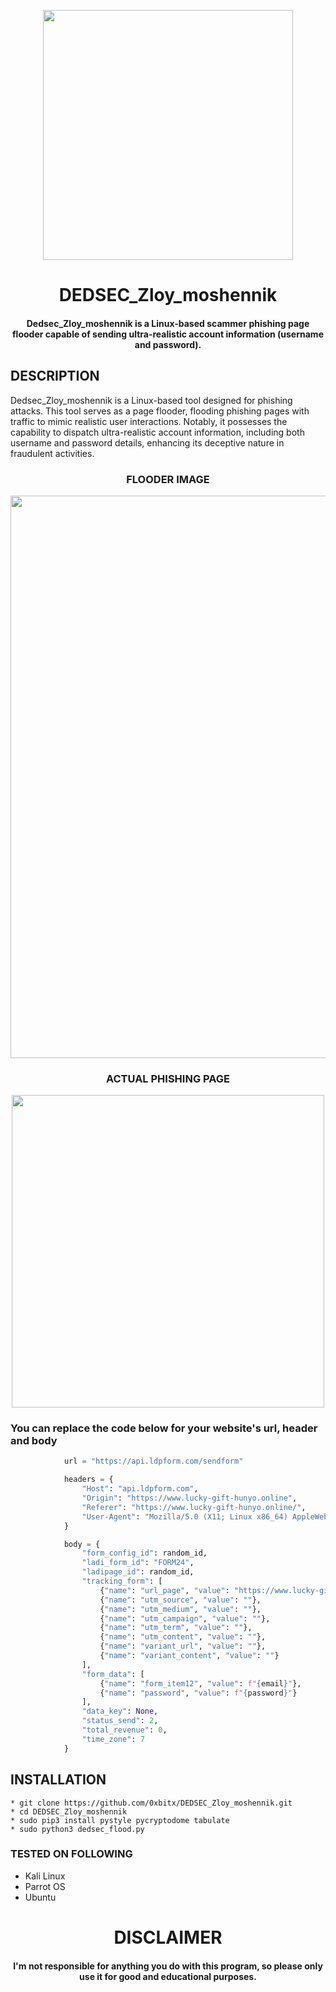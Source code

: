 
<p align="center">
<img src="https://www.udicon.org/wp-content/uploads/2020/04/hacker-4685929_1920.png", width="400", height="400">
</p>
<h1 align="center"> DEDSEC_Zloy_moshennik</h1>
<h4 align="center">Dedsec_Zloy_moshennik is a Linux-based scammer phishing page flooder capable of sending ultra-realistic account information (username and password).
</h4>

## DESCRIPTION
Dedsec_Zloy_moshennik is a Linux-based tool designed for phishing attacks. This tool serves as a page flooder, flooding phishing pages with traffic to mimic realistic user interactions. Notably, it possesses the capability to dispatch ultra-realistic account information, including both username and password details, enhancing its deceptive nature in fraudulent activities.

<h3 align="center"> FLOODER IMAGE</h3>
<p align="center">
<img src="https://i.imgur.com/DLYYGmp.png", width="900", height="900">
</p>

<h3 align="center"> ACTUAL PHISHING PAGE</h3>
<p align="center">
<img src="https://i.imgur.com/iGVKiC0.png", width="500", height="500">
</p>

### You can replace the code below for your website's url, header and body
```python
            url = "https://api.ldpform.com/sendform"

            headers = {
                "Host": "api.ldpform.com",
                "Origin": "https://www.lucky-gift-hunyo.online",
                "Referer": "https://www.lucky-gift-hunyo.online/",
                "User-Agent": "Mozilla/5.0 (X11; Linux x86_64) AppleWebKit/537.36 (KHTML, like Gecko) Chrome/119.0.0.0 Safari/537.36"
            }

            body = {
                "form_config_id": random_id,
                "ladi_form_id": "FORM24",
                "ladipage_id": random_id,
                "tracking_form": [
                    {"name": "url_page", "value": "https://www.lucky-gift-hunyo.online/"},
                    {"name": "utm_source", "value": ""},
                    {"name": "utm_medium", "value": ""},
                    {"name": "utm_campaign", "value": ""},
                    {"name": "utm_term", "value": ""},
                    {"name": "utm_content", "value": ""},
                    {"name": "variant_url", "value": ""},
                    {"name": "variant_content", "value": ""}
                ],
                "form_data": [
                    {"name": "form_item12", "value": f"{email}"},
                    {"name": "password", "value": f"{password}"}
                ],
                "data_key": None,
                "status_send": 2,
                "total_revenue": 0,
                "time_zone": 7
            }
```
## INSTALLATION 
    * git clone https://github.com/0xbitx/DEDSEC_Zloy_moshennik.git
    * cd DEDSEC_Zloy_moshennik
    * sudo pip3 install pystyle pycryptodome tabulate
    * sudo python3 dedsec_flood.py

### TESTED ON FOLLOWING
* Kali Linux 
* Parrot OS 
* Ubuntu
  
<h1 align="center"> DISCLAIMER </h1>

<h4 align="center">I'm not responsible for anything you do with this program, so please only use it for good and educational purposes. </h4>
